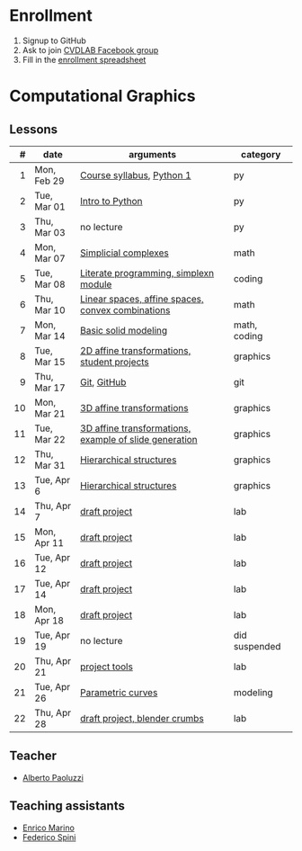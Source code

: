 # Enrollment

1. Signup to GitHub
2. Ask to join [CVDLAB Facebook group](https://www.facebook.com/groups/cvdlab/)
3. Fill in the [enrollment spreadsheet](https://docs.google.com/spreadsheets/d/1ueUbo8a59yo1pGvdxdQ09Ki5AdT6VwdbWKG4ioirXTA/edit?usp=sharing)

# Computational Graphics

## Lessons

| # | date | arguments | category |
|--:|------|-----------|----------|
| 1 | Mon, Feb 29 | [Course syllabus](lessons/2016-02-29/lecture-01a.pdf), [Python 1](lessons/2016-02-29/lecture-01b.pdf) | py |
| 2 | Tue, Mar 01 | [Intro to Python](http://www.dia.uniroma3.it/~spini/python/index.html) | py |
| 3 | Thu, Mar 03 | no lecture | py |
| 4 | Mon, Mar 07 | [Simplicial complexes](lessons/2016-03-07/) | math |
| 5 | Tue, Mar 08 | [Literate programming, simplexn module](lessons/2016-03-08/) | coding |
| 6 | Thu, Mar 10 | [Linear spaces, affine spaces, convex combinations](lessons/2016-03-10/) | math |
| 7 | Mon, Mar 14 | [Basic solid modeling](lessons/2016-03-14/) | math, coding |
| 8 | Tue, Mar 15 | [2D affine transformations, student projects](lessons/2016-03-15/) | graphics |
| 9 | Thu, Mar 17 | [Git](https://github.com/cvdlab/git-crumbs/blob/master/git/Readme.md), [GitHub](https://github.com) | git |
| 10 | Mon, Mar 21 | [3D affine transformations](lessons/2016-03-21/) | graphics |
| 11 | Tue, Mar 22 | [3D affine transformations, example of slide generation](lessons/2016-03-22/) | graphics |
| 12 | Thu, Mar 31 | [Hierarchical structures](lessons/2016-03-31/) | graphics |
| 13 | Tue, Apr 6 | [Hierarchical structures](lessons/2016-04-06/) | graphics |
| 14 | Thu, Apr 7 | [draft project](lessons/2016-04-07/) | lab |
| 15 | Mon, Apr 11 | [draft project](lessons/2016-04-11/) | lab |
| 16 | Tue, Apr 12 | [draft project](lessons/2016-04-12/) | lab |
| 17 | Tue, Apr 14 | [draft project](lessons/2016-04-14/) | lab |
| 18 | Mon, Apr 18 | [draft project](lessons/2016-04-18/) | lab |
| 19 | Tue, Apr 19 | no lecture | did suspended |
| 20 | Thu, Apr 21 | [project tools](lessons/2016-04-21/) | lab |
| 21 | Tue, Apr 26 | [Parametric curves](lessons/2016-04-26/) | modeling |
| 22 | Thu, Apr 28 | [draft project, blender crumbs](lessons/2016-04-28/) | lab |

## Teacher

- [Alberto Paoluzzi](http://paoluzzi.dia.uniroma3.it/)

## Teaching assistants

- [Enrico Marino](http://enricomarino.com)
- [Federico Spini](http://federicospini.com)

